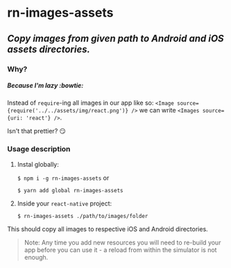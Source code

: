 # rn-images-assets


## _Copy images from given path to Android and iOS assets directories._


### Why?
##### Because I'm lazy :bowtie:
Instead of `require`-ing all images in our app like so: `<Image source={require('../../assets/img/react.png')} />`
we can write `<Images source={uri: 'react'} />`. 


Isn't that prettier? :smirk:


### Usage description
1. Instal globally:

   `$ npm i -g rn-images-assets` or

   `$ yarn add global rn-images-assets`

2. Inside your `react-native` project:
   
   `$ rn-images-assets ./path/to/images/folder`

This should copy all images to respective iOS and Android directories.


> Note: Any time you add new resources you will need to re-build your app before you can use it - a reload from within the simulator is not enough.
 